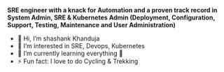**SRE engineer with a knack for Automation and a proven track record in System Admin, SRE & Kubernetes Admin (Deployment, Configuration, Support, Testing, Maintenance and User Administration)**

- 👋 Hi, I’m shashank Khanduja
- 👀 I’m interested in SRE, Devops, Kubernetes 
- 🌱 I’m currently learning everything 🤣
- ⚡ Fun fact: I love to do Cycling & Trekking 

<!---
shashank51087/shashank51087 is a ✨ special ✨ repository because its `README.md` (this file) appears on your GitHub profile.
You can click the Preview link to take a look at your changes.
--->
